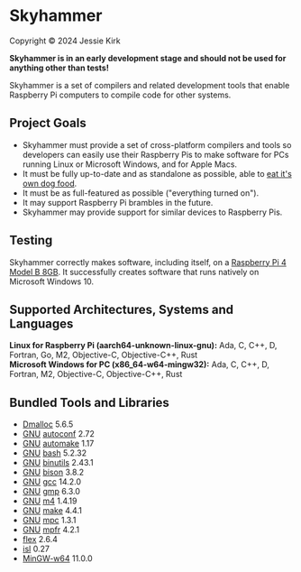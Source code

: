 # Skyhammer
Copyright © 2024 Jessie Kirk

**Skyhammer is in an early development stage and should not be used for anything other than tests!**

Skyhammer is a set of compilers and related development tools that enable Raspberry Pi computers to compile code for other systems.

## Project Goals
* Skyhammer must provide a set of cross-platform compilers and tools so developers can easily use their Raspberry Pis to make software for PCs running Linux or Microsoft Windows, and for Apple Macs.
* It must be fully up-to-date and as standalone as possible, able to [eat it's own dog food](https://en.wikipedia.org/wiki/Eating_your_own_dog_food).
* It must be as full-featured as possible ("everything turned on").
* It may support Raspberry Pi brambles in the future.
* Skyhammer may provide support for similar devices to Raspberry Pis.

## Testing
Skyhammer correctly makes software, including itself, on a [Raspberry Pi 4 Model B 8GB](https://www.raspberrypi.com/products/raspberry-pi-4-model-b/).
It successfully creates software that runs natively on Microsoft Windows 10.

## Supported Architectures, Systems and Languages
**Linux for Raspberry Pi (aarch64-unknown-linux-gnu):** Ada, C, C++, D, Fortran, Go, M2, Objective-C, Objective-C++, Rust<br>
**Microsoft Windows for PC (x86_64-w64-mingw32):** Ada, C, C++, D, Fortran, M2, Objective-C, Objective-C++, Rust

## Bundled Tools and Libraries
* [Dmalloc](https://dmalloc.com/) 5.6.5
* [GNU](https://www.gnu.org/) [autoconf](https://www.gnu.org/software/autoconf/) 2.72
* [GNU](https://www.gnu.org/) [automake](https://www.gnu.org/software/automake/) 1.17
* [GNU](https://www.gnu.org/) [bash](https://www.gnu.org/software/bash/) 5.2.32
* [GNU](https://www.gnu.org/) [binutils](https://www.gnu.org/software/binutils/) 2.43.1
* [GNU](https://www.gnu.org/) [bison](https://www.gnu.org/software/bison/) 3.8.2
* [GNU](https://www.gnu.org/) [gcc](https://www.gnu.org/software/gcc/) 14.2.0
* [GNU](https://www.gnu.org/) [gmp](https://gmplib.org/) 6.3.0
* [GNU](https://www.gnu.org/) [m4](https://www.gnu.org/software/m4/) 1.4.19
* [GNU](https://www.gnu.org/) [make](https://www.gnu.org/software/make/) 4.4.1
* [GNU](https://www.gnu.org/) [mpc](https://www.multiprecision.org/) 1.3.1
* [GNU](https://www.gnu.org/) [mpfr](https://www.mpfr.org/) 4.2.1
* [flex](https://github.com/westes/flex) 2.6.4
* [isl](https://libisl.sourceforge.io/) 0.27
* [MinGW-w64](https://www.mingw-w64.org/) 11.0.0
